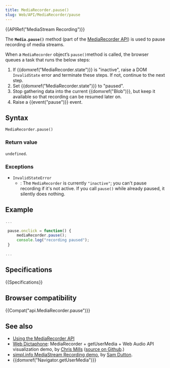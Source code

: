 ```yaml
---
title: MediaRecorder.pause()
slug: Web/API/MediaRecorder/pause
---
```

{{APIRef("MediaStream Recording")}}

The **`Media.pause()`** method (part of the [MediaRecorder API](/zh-CN/docs/Web/API/MediaRecorder_API)) is used to pause recording of media streams.

When a `MediaRecorder` object’s `pause()`method is called, the browser queues a task that runs the below steps:

1. If {{domxref("MediaRecorder.state")}} is "inactive", raise a DOM `InvalidState` error and terminate these steps. If not, continue to the next step.
2. Set {{domxref("MediaRecorder.state")}} to "paused".
3. Stop gathering data into the current {{domxref("Blob")}}, but keep it available so that recording can be resumed later on.
4. Raise a {{event("pause")}} event.

## Syntax

```plain
MediaRecorder.pause()
```

### Return value

`undefined`.

### Exceptions

- `InvalidStateError`
  - : The `MediaRecorder` is currently `"inactive"`; you can't pause recording if it's not active. If you call `pause()` while already paused, it silently does nothing.

## Example

```js
...

 pause.onclick = function() {
     mediaRecorder.pause();
     console.log("recording paused");
 }

...
```

## Specifications

{{Specifications}}

## Browser compatibility

{{Compat("api.MediaRecorder.pause")}}

## See also

- [Using the MediaRecorder API](/zh-CN/docs/Web/API/MediaRecorder_API/Using_the_MediaRecorder_API)
- [Web Dictaphone](http://mdn.github.io/web-dictaphone/): MediaRecorder + getUserMedia + Web Audio API visualization demo, by [Chris Mills](https://twitter.com/chrisdavidmills) ([source on Github](https://github.com/mdn/web-dictaphone/).)
- [simpl.info MediaStream Recording demo](http://simpl.info/mediarecorder/), by [Sam Dutton](https://twitter.com/sw12).
- {{domxref("Navigator.getUserMedia")}}
